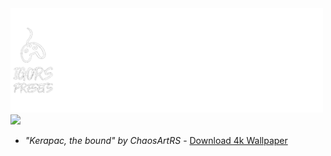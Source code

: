 <img src="assets/imgs/Wallpapers%20Banners.png" width=500>  

<img src="assets/wallpapers/KerapacWallpaper4k.png" width=500>  

- *"Kerapac, the bound" by ChaosArtRS* - [Download 4k Wallpaper](https://raw.githubusercontent.com/igorscc/afkwarden-presets/master/assets/wallpapers/KerapacWallpaper4k.png)  
